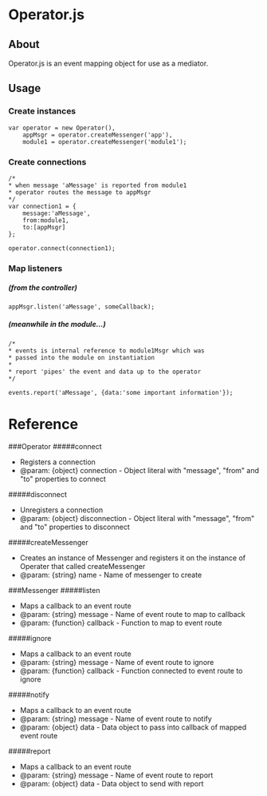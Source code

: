 Operator.js
===========

## About

Operator.js is an event mapping object for use as a mediator.  

## Usage

### Create instances

```
var operator = new Operator(),
	appMsgr = operator.createMessenger('app'),
	module1 = operator.createMessenger('module1');

```

### Create connections

```
/*
* when message 'aMessage' is reported from module1
* operator routes the message to appMsgr
*/
var connection1 = {
	message:'aMessage',
	from:module1,
	to:[appMsgr]
};

operator.connect(connection1);

```

### Map listeners
##### (from the controller)

```
appMsgr.listen('aMessage', someCallback);

```

##### (meanwhile in the module...)

```
/*
* events is internal reference to module1Msgr which was
* passed into the module on instantiation
*
* report 'pipes' the event and data up to the operator
*/

events.report('aMessage', {data:'some important information'});

```

# Reference

###Operator
#####connect
 - Registers a connection
 - @param: {object} connection - Object literal with "message", "from" and "to" properties to connect
 

#####disconnect
 - Unregisters a connection
 - @param: {object} disconnection - Object literal with "message", "from" and "to" properties to disconnect


#####createMessenger
 - Creates an instance of Messenger and registers it on the instance of Operater that called createMessenger
 - @param: {string} name - Name of messenger to create


###Messenger
#####listen
 - Maps a callback to an event route
 - @param: {string} message - Name of event route to map to callback
 - @param: {function} callback - Function to map to event route


#####ignore
 - Maps a callback to an event route
 - @param: {string} message - Name of event route to ignore
 - @param: {function} callback - Function connected to event route to ignore


#####notify
 - Maps a callback to an event route
 - @param: {string} message - Name of event route to notify
 - @param: {object} data - Data object to pass into callback of mapped event route


#####report
 - Maps a callback to an event route
 - @param: {string} message - Name of event route to report
 - @param: {object} data - Data object to send with report
